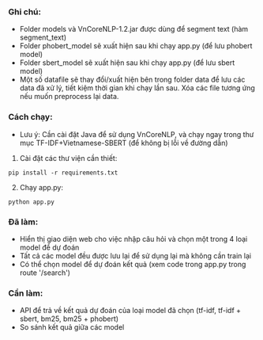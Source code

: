 ### Ghi chú:
* Folder models và VnCoreNLP-1.2.jar được dùng để segment text (hàm segment_text)
* Folder phobert_model sẽ xuất hiện sau khi chạy app.py (để lưu phobert model)
* Folder sbert_model sẽ xuất hiện sau khi chạy app.py (để lưu sbert model)
* Một số datafile sẽ thay đổi/xuất hiện bên trong folder data để lưu các data đã xử lý, tiết kiệm thời gian khi chạy lần sau. Xóa các file tương ứng nếu muốn preprocess lại data.

### Cách chạy:
* Lưu ý: Cần cài đặt Java để sử dụng VnCoreNLP, và chạy ngay trong thư mục TF-IDF+Vietnamese-SBERT (để không bị lỗi về đường dẫn)
1. Cài đặt các thư viện cần thiết:
```
pip install -r requirements.txt
```
2. Chạy app.py:
```
python app.py
```

### Đã làm:
* Hiển thị giao diện web cho việc nhập câu hỏi và chọn một trong 4 loại model để dự đoán
* Tất cả các model đều được lưu lại để sử dụng lại mà không cần train lại
* Có thể chọn model để dự đoán kết quả (xem code trong app.py trong route '/search')

### Cần làm:
* API để trả về kết quả dự đoán của loại model đã chọn (tf-idf, tf-idf + sbert, bm25, bm25 + phobert)
* So sánh kết quả giữa các model
